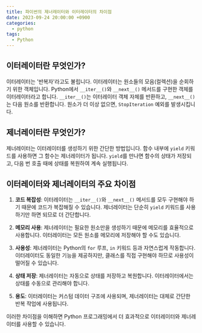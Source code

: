 ```yaml
---
title: 파이썬의 제너레이터와 이터레이터의 차이점
date: 2023-09-24 20:00:00 +0900
categories:
  - python
tags:
  - Python
---
```


## 이터레이터란 무엇인가?

이터레이터는 '반복자'라고도 불립니다. 이터레이터는 원소들의 모음(컬렉션)을 순회하기 위한 객체입니다. Python에서 `__iter__()`와 `__next__()` 메서드를 구현한 객체를 이터레이터라고 합니다. `__iter__()`는 이터레이터 객체 자체를 반환하고, `__next__()`는 다음 원소를 반환합니다. 원소가 더 이상 없으면, `StopIteration` 예외를 발생시킵니다.

## 제너레이터란 무엇인가?

제너레이터는 이터레이터를 생성하기 위한 간단한 방법입니다. 함수 내부에 `yield` 키워드를 사용하면 그 함수는 제너레이터가 됩니다. `yield`를 만나면 함수의 상태가 저장되고, 다음 번 호출 때에 상태를 복원하여 계속 실행됩니다.

## 이터레이터와 제너레이터의 주요 차이점

1. **코드 복잡성**: 이터레이터는 `__iter__()`와 `__next__()` 메서드를 모두 구현해야 하기 때문에 코드가 복잡해질 수 있습니다. 제너레이터는 단순히 `yield` 키워드를 사용하기만 하면 되므로 더 간단합니다.
  
2. **메모리 사용**: 제너레이터는 필요한 원소만을 생성하기 때문에 메모리를 효율적으로 사용합니다. 이터레이터는 모든 원소를 메모리에 저장해야 할 수도 있습니다.

3. **사용성**: 제너레이터는 Python의 `for` 루프, `in` 키워드 등과 자연스럽게 작동합니다. 이터레이터도 동일한 기능을 제공하지만, 클래스를 직접 구현해야 하므로 사용성이 떨어질 수 있습니다.

4. **상태 저장**: 제너레이터는 자동으로 상태를 저장하고 복원합니다. 이터레이터에서는 상태를 수동으로 관리해야 합니다.

5. **용도**: 이터레이터는 커스텀 데이터 구조에 사용되며, 제너레이터는 대체로 간단한 반복 작업에 사용됩니다.

이러한 차이점을 이해하면 Python 프로그래밍에서 더 효과적으로 이터레이터와 제너레이터를 사용할 수 있습니다.